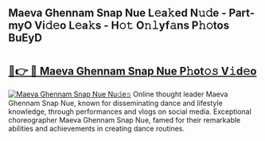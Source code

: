 ## Maeva Ghennam Snap Nue L𝚎a𝚔ed N𝚞𝚍e - Part-myO Vi𝚍𝚎o L𝚎a𝚔s - H𝚘𝚝 O𝚗𝚕yf𝚊ns P𝚑𝚘tos BuEyD

# <h2><a href="http://kf6nq57.oniu.top/?m=Maeva+Ghennam+Snap+Nue">🔗👉 🔴 Maeva Ghennam Snap Nue P𝚑ot𝚘𝚜 V𝚒d𝚎o</a></h2>

[![Maeva Ghennam Snap Nue Nu𝚍e𝚜](https://i.imgur.com/0qMVB7G.gif)](http://kf6nq57.oniu.top/?m=Maeva+Ghennam+Snap+Nue)
Online thought leader Maeva Ghennam Snap Nue, known for disseminating dance and lifestyle knowledge, through performances and vlogs on social media. Exceptional choreographer Maeva Ghennam Snap Nue, famed for their remarkable abilities and achievements in creating dance routines.  

